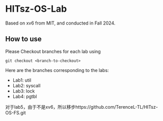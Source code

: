 # HITsz-OS-Lab

Based on xv6 from MIT, and conducted in Fall 2024.

## How to use

Please Checkout branches for each lab using

```
git checkout <branch-to-checkout>
```

Here are the branches corresponding to the labs: 

- Lab1: util
- Lab2: syscall
- Lab3: lock
- Lab4: pgtbl

对于lab5，由于不是xv6，所以移步https://github.com/TerenceL-TL/HITsz-OS-FS.git

